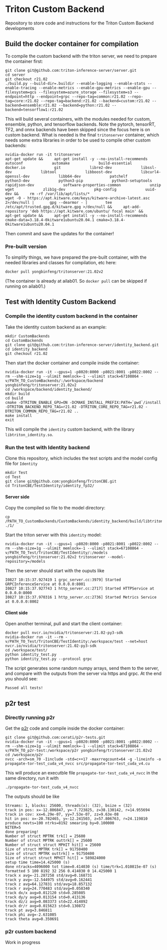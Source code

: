 # Triton Custom Backend

Repository to store code and instructions for the Triton Custom Backend developments

## Build the docker container for compilation
To compile the custom backend with the triton server, we need to prepare the container first:
```
git clone git@github.com:triton-inference-server/server.git
cd server
git checkout r21.02
./build.py --build-dir=.buildir --enable-logging --enable-stats --enable-tracing --enable-metrics --enable-gpu-metrics --enable-gpu --filesystem=gcs --filesystem=azure_storage --filesystem=s3 --endpoint=http --endpoint=grpc --repo-tag=common:r21.02 --repo-tag=core:r21.02 --repo-tag=backend:r21.02 --backend=custom:r21.02 --backend=ensemble:r21.02 --backend=python:r21.02 --backend=tensorflow1:r21.02
```
This will build several containers, with the modules needed for custom, ensemble, python, and tensorflow backends. Note the pytorch, tensorRT, TF2, and onnx backends have been skipped since the focus here is on custom backend. What is needed is the final `tritonserver` container, which needs some extra libraries in order to be used to compile other custom backends:
```
nvidia-docker run -it tritonserver
apt-get update &&     apt-get install -y --no-install-recommends             autoconf             automake             build-essential             docker.io             git             libre2-dev             libssl-dev             libtool             libboost-dev             libcurl4-openssl-dev             libb64-dev             patchelf             python3-dev             python3-pip             python3-setuptools             rapidjson-dev             software-properties-common             unzip             wget             zlib1g-dev             pkg-config             uuid-dev &&     rm -rf /var/lib/apt/lists/*
wget -O - https://apt.kitware.com/keys/kitware-archive-latest.asc 2>/dev/null |       gpg --dearmor - |        tee /etc/apt/trusted.gpg.d/kitware.gpg >/dev/null &&     apt-add-repository 'deb https://apt.kitware.com/ubuntu/ focal main' &&     apt-get update &&     apt-get install -y --no-install-recommends       cmake-data=3.18.4-0kitware1ubuntu20.04.1 cmake=3.18.4-0kitware1ubuntu20.04.1
```
Then commit and save the updates for the container!

### Pre-built version
To simplify things, we have prepared the pre-built container, with the needed libraries and classes for compilation, etc here:
```
docker pull yongbinfeng/tritonserver:21.02v2
```

(The container is already at ailab01. So `docker pull` can be skipped if running on ailab01.)

## Test with Identity Custom Backend

### Compile the identity custom backend in the container

Take the identity custom backend as an example: 
```
mkdir CustomBackends
cd CustomBackends
git clone git@github.com:triton-inference-server/identity_backend.git
cd identity_backend
git checkout r21.02
```

Then start the docker container and compile inside the container:
```
nvidia-docker run -it --gpus=1 -p8020:8000 -p8021:8001 -p8022:8002 --rm --shm-size=1g --ulimit memlock=-1 --ulimit stack=67108864 -v/PATH_TO_CustomBackends/:/workspace/backend yongbinfeng/tritonserver:21.02v2
cd /workspace/backend/identity_backend/
mkdir build
cd build
cmake -DTRITON_ENABLE_GPU=ON -DCMAKE_INSTALL_PREFIX:PATH=`pwd`/install -DTRITON_BACKEND_REPO_TAG=r21.02 -DTRITON_CORE_REPO_TAG=r21.02 -DTRITON_COMMON_REPO_TAG=r21.02 ..
make install
exit
```

This will compile the `identity` custom backend, with the library `libtriton_identity.so`.

### Run the test with Identity backend

Clone this repository, which includes the test scripts and the model config file for `Identity`
```
mkdir Test
cd Test
git clone git@github.com:yongbinfeng/TritonCBE.git
cd TritonCBE/TestIdentity/identity_fp32/
```

#### Server side
Copy the compiled so file to the model directory:
```
cp /PATH_TO_CustomBackends/CustomBackends/identity_backend/build/libtriton_identity.so ./1/
```
Start the triton server with this `identity` model:
```
nvidia-docker run -it --gpus=1 -p8020:8000 -p8021:8001 -p8022:8002 --rm --shm-size=1g --ulimit memlock=-1 --ulimit stack=67108864 -v/PATH_TO_Test/TritonCBE/TestIdentity/:/models yongbinfeng/tritonserver:21.02v2 tritonserver --model-repository=/models
```
Then the server should start with the ouputs like
```
I0827 10:15:37.927419 1 grpc_server.cc:3979] Started GRPCInferenceService at 0.0.0.0:8001
I0827 10:15:37.927743 1 http_server.cc:2717] Started HTTPService at 0.0.0.0:8000
I0827 10:15:37.970316 1 http_server.cc:2736] Started Metrics Service at 0.0.0.0:8002
```

#### Client side
Open another terminal, pull and start the client container:
```
docker pull nvcr.io/nvidia/tritonserver:21.02-py3-sdk
nvidia-docker run -it --rm -v/PATH_TO_Test/TritonCBE/TestIdentity:/workspace/test --net=host nvcr.io/nvidia/tritonserver:21.02-py3-sdk
cd /workspace/test/
python identity_test.py
python identity_test.py --protocol grpc
```

The script generates some random numpy arrays, send them to the server, and compare with the outputs from the server via https and grpc. At the end you should see:
```
Passed all tests!
```

## p2r test

### Directly running p2r
Get the [p2r](https://github.com/cerati/p2r-tests/blob/main/src/propagate-tor-test_cuda_v4.cu) code and compile inside the docker container:
```
git clone git@github.com:cerati/p2r-tests.git
nvidia-docker run -it --gpus=1 -p8020:8000 -p8021:8001 -p8022:8002 --rm --shm-size=1g --ulimit memlock=-1 --ulimit stack=67108864 -v/PATH_TO_p2r-test:/workspace/p2r yongbinfeng/tritonserver:21.02v2
cd /workspace/p2r
nvcc -arch=sm_70 -Iinclude -std=c++17 -maxrregcount=64 -g -lineinfo -o propagate-tor-test_cuda_v4_nvcc src/propagate-tor-test_cuda_v4.cu
```

This will produce an executble file `propagate-tor-test_cuda_v4_nvcc` in the same directory, run it with
```
./propagate-tor-test_cuda_v4_nvcc
```
The outputs should be like
```
Streams: 1, blocks: 25600, threads(x): (32), bsize = (32)
track in pos: x=-12.806847, y=-7.723825, z=38.130142, r=14.955694
track in cov: xx=6.29e-07, yy=7.53e-07, zz=9.63e-08
hit in pos: x=-20.782465, y=-12.241503, z=57.806763, r=24.119810
produce nevts=100 ntrks=8192 smearing by=0.100000
NITER=5
done preparing!
Number of struct MPTRK trk[] = 25600
Number of struct MPTRK outtrk[] = 25600
Number of struct struct MPHIT hit[] = 25600
Size of struct MPTRK trk[] = 91750400
Size of struct MPTRK outtrk[] = 91750400
Size of struct struct MPHIT hit[] = 589824000
setup time time=14.425000 (s)
done ntracks=4096000 tot time=0.414030 (s) time/trk=1.010815e-07 (s)
formatted 5 100 8192 32 256 0.414030 0 14.425000 1
track x avg=-21.287258 std/avg=0.168731
track y avg=-12.544975 std/avg=0.162441
track z avg=64.127831 std/avg=18.857132
track r avg=24.770483 std/avg=0.058340
track dx/x avg=0.012120 std=0.285085
track dy/y avg=0.013154 std=0.413136
track dz/z avg=0.083373 std=22.414892
track dr/r avg=0.015623 std=0.130872
track pt avg=3.846811
track phi avg=-2.631085
track theta avg=0.350691
```

### p2r custom backend
Work in progress
